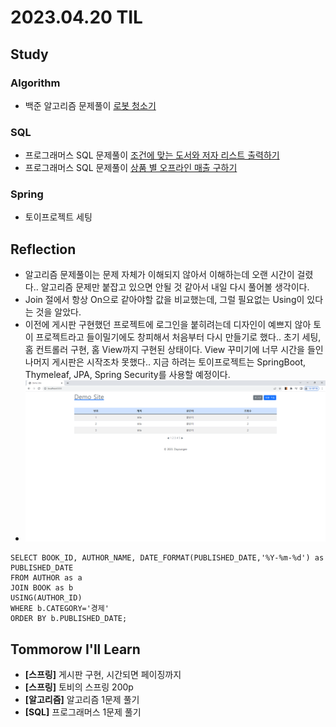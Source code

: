 # 2023.04.20 TIL

## Study
### Algorithm
- 백준 알고리즘 문제풀이 [로봇 청소기](https://www.acmicpc.net/problem/14503)
### SQL
- 프로그래머스 SQL 문제풀이 [조건에 맞는 도서와 저자 리스트 출력하기](https://school.programmers.co.kr/learn/courses/30/lessons/144854)
- 프로그래머스 SQL 문제풀이 [상품 별 오프라인 매출 구하기](https://school.programmers.co.kr/learn/courses/30/lessons/131533)
### Spring
- 토이프로젝트 세팅
## Reflection
- 알고리즘 문제풀이는 문제 자체가 이해되지 않아서 이해하는데 오랜 시간이 걸렸다.. 알고리즘 문제만 붙잡고 있으면 안될 것 같아서 내일 다시 풀어볼 생각이다.
- Join 절에서 항상 On으로 같아야할 값을 비교했는데, 그럴 필요없는 Using이 있다는 것을 알았다.
- 이전에 게시판 구현했던 프로젝트에 로그인을 붙히려는데 디자인이 예쁘지 않아 토이 프로젝트라고 들이밀기에도 창피해서 처음부터 다시 만들기로 했다.. 초기 세팅, 홈 컨트롤러 구현, 홈 View까지 구현된 상태이다. View 꾸미기에 너무 시간을 들인 나머지 게시판은 시작조차 못했다..
지금 하려는 토이프로젝트는 SpringBoot, Thymeleaf, JPA, Spring Security를 사용할 예정이다.
- ![toy](../../img/토이프로젝트.png)
```mysql
SELECT BOOK_ID, AUTHOR_NAME, DATE_FORMAT(PUBLISHED_DATE,'%Y-%m-%d') as PUBLISHED_DATE
FROM AUTHOR as a
JOIN BOOK as b
USING(AUTHOR_ID)
WHERE b.CATEGORY='경제'
ORDER BY b.PUBLISHED_DATE;
```
## Tommorow I'll Learn
- **[스프링]** 게시판 구현, 시간되면 페이징까지
- **[스프링]** 토비의 스프링 200p
- **[알고리즘]** 알고리즘 1문제 풀기
- **[SQL]** 프로그래머스 1문제 풀기

